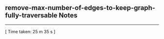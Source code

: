 <h2>remove-max-number-of-edges-to-keep-graph-fully-traversable Notes</h2><hr>[ Time taken: 25 m 35 s ]